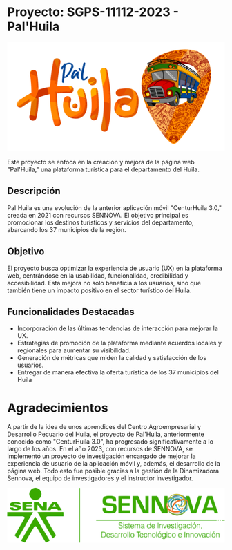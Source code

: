 # Proyecto: SGPS-11112-2023 - Pal'Huila

![Imagen de Pal'Huila](https://github.com/CenturHuila/WebTurismo/raw/main/src/assets/img/ImagotipoPalH.svg)

Este proyecto se enfoca en la creación y mejora de la página web "Pal'Huila," una plataforma turística para el departamento del Huila.

## Descripción

Pal'Huila es una evolución de la anterior aplicación móvil "CenturHuila 3.0," creada en 2021 con recursos SENNOVA. El objetivo principal es promocionar los destinos turísticos y servicios del departamento, abarcando los 37 municipios de la región.

## Objetivo

El proyecto busca optimizar la experiencia de usuario (UX) en la plataforma web, centrándose en la usabilidad, funcionalidad, credibilidad y accesibilidad. Esta mejora no solo beneficia a los usuarios, sino que también tiene un impacto positivo en el sector turístico del Huila.

## Funcionalidades Destacadas

- Incorporación de las últimas tendencias de interacción para mejorar la UX.
- Estrategias de promoción de la plataforma mediante acuerdos locales y regionales para aumentar su visibilidad.
- Generación de métricas que miden la calidad y satisfacción de los usuarios.
- Entregar de manera efectiva la oferta turística de los 37 municipios del Huila

# Agradecimientos
A partir de la idea de unos aprendices del Centro Agroempresarial y Desarrollo Pecuario del Huila, el proyecto de Pal'Huila, anteriormente conocido como "CenturHuila 3.0", ha progresado significativamente a lo largo de los años. En el año 2023, con recursos de SENNOVA, se implementó un proyecto de investigación encargado de mejorar la experiencia de usuario de la aplicación móvil y, además, el desarrollo de la página web. Todo esto fue posible gracias a la gestión de la Dinamizadora Sennova, el equipo de investigadores y el instructor investigador.

![Imagen de Pal'Huila](https://github.com/PalHuila/PalHuila/blob/main/SENASennovaVerde.svg)
